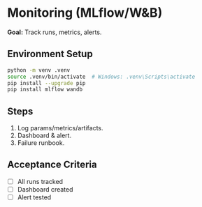 # Monitoring (MLflow/W&B)
**Goal:** Track runs, metrics, alerts.


## Environment Setup
```bash
python -m venv .venv
source .venv/bin/activate  # Windows: .venv\Scripts\activate
pip install --upgrade pip
pip install mlflow wandb
```


## Steps
1. Log params/metrics/artifacts.
2. Dashboard & alert.
3. Failure runbook.

## Acceptance Criteria
- [ ] All runs tracked
- [ ] Dashboard created
- [ ] Alert tested
